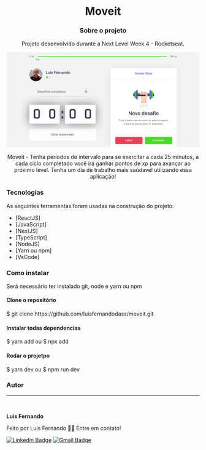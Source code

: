 
<h1 align="center">Moveit</h1>

<h3 align="center">Sobre o projeto</h3>

<p align="center">Projeto desenvolvido durante a Next Level Week 4 - Rocketseat.</p>

<img src="https://github.com/luisfernandodass/moveit/blob/main/public/moveit.png"/>

<p align="center">Moveit - Tenha períodos de intervalo para se exercitar a cada 25 minutos, a cada ciclo completado você irá ganhar pontos de xp para avançar ao próximo level. Tenha um dia de trabalho mais saúdavel utilizando essa aplicação!</p>

### Tecnologias

As seguintes ferramentas foram usadas na construção do projeto:
- [ReactJS]
- [JavaScript]
- [NextJS]
- [TypeScript]
- [NodeJS]
- [Yarn ou npm]
- [VsCode]

### Como instalar

<p>Será necessário ter instalado git, node e yarn ou npm</p>

<h4>Clone o repositório</h4>
$ git clone https://github.com/luisfernandodass/moveit.git

<h4>Instalar todas dependencias</h4>

$ yarn add
ou
$ npx add

<h4>Rodar o projetpo</h4>

$ yarn dev
ou
$ npm run dev


### Autor
---


 <img style="border-radius: 50%;" src="https://avatars.githubusercontent.com/u/67171626?s=460&u=609fc063322b859752a5675bd4e17657e650a389&v=4" width="100px;" alt=""/>
 
 <b>Luis Fernando</b>
 
Feito por Luis Fernando 👋🏽 Entre em contato!

[![Linkedin Badge](https://img.shields.io/badge/-Luis-blue?style=flat-square&logo=Linkedin&logoColor=white&link=https://www.linkedin.com/in/luisfernando/)](https://www.linkedin.com/in/luisfernando/) 
[![Gmail Badge](https://img.shields.io/badge/-luisfernandodass@gmail.com-c14438?style=flat-square&logo=Gmail&logoColor=white&link=mailto:luisfernandodass@gmail.com)](mailto:luisfernandodass@gmail.com)
